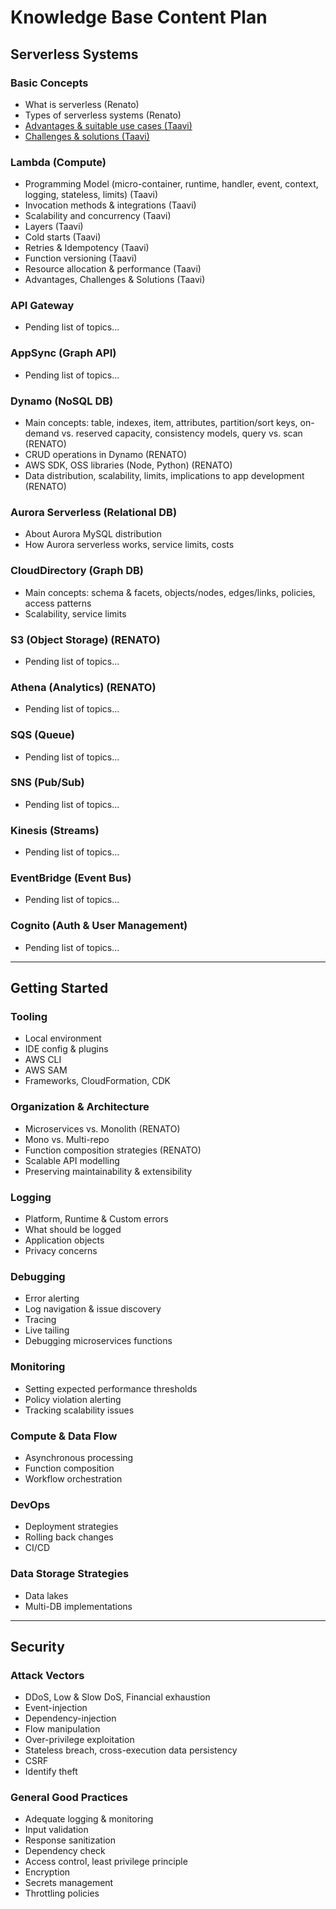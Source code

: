 # Knowledge Base Content Plan

## Serverless Systems

### Basic Concepts
* What is serverless (Renato)
* Types of serverless systems (Renato)
* [Advantages & suitable use cases (Taavi)](https://dashbird.io/knowledge-base/basic-concepts/serverless-advantages-and-use-cases/)
* [Challenges & solutions (Taavi)](https://dashbird.io/knowledge-base/basic-concepts/serverless-advantages-and-use-cases/)

### Lambda (Compute)

* Programming Model (micro-container, runtime, handler, event, context, logging, stateless, limits) (Taavi)
* Invocation methods & integrations (Taavi)
* Scalability and concurrency (Taavi)
* Layers (Taavi)
* Cold starts (Taavi)
* Retries & Idempotency (Taavi)
* Function versioning (Taavi)
* Resource allocation & performance (Taavi)
* Advantages, Challenges & Solutions (Taavi)

### API Gateway

* Pending list of topics...

### AppSync (Graph API)

* Pending list of topics...

### Dynamo (NoSQL DB)

* Main concepts: table, indexes, item, attributes, partition/sort keys, on-demand vs. reserved capacity, consistency models, query vs. scan (RENATO)
* CRUD operations in Dynamo (RENATO)
* AWS SDK, OSS libraries (Node, Python) (RENATO)
* Data distribution, scalability, limits, implications to app development (RENATO)

### Aurora Serverless (Relational DB)

* About Aurora MySQL distribution
* How Aurora serverless works, service limits, costs

### CloudDirectory (Graph DB)

* Main concepts: schema & facets, objects/nodes, edges/links, policies, access patterns
* Scalability, service limits

### S3 (Object Storage) (RENATO)

* Pending list of topics...

### Athena (Analytics) (RENATO)

* Pending list of topics...

### SQS (Queue)

* Pending list of topics...

### SNS (Pub/Sub)

* Pending list of topics...

### Kinesis (Streams)

* Pending list of topics...

### EventBridge (Event Bus)

* Pending list of topics...

### Cognito (Auth & User Management)

* Pending list of topics...

---

## Getting Started

### Tooling

*   Local environment
*   IDE config & plugins
*   AWS CLI
*   AWS SAM
*   Frameworks, CloudFormation, CDK
    
### Organization & Architecture

*   Microservices vs. Monolith (RENATO)
*   Mono vs. Multi-repo
*   Function composition strategies (RENATO)
*   Scalable API modelling
*   Preserving maintainability & extensibility

### Logging

*   Platform, Runtime & Custom errors
*   What should be logged
*   Application objects
*   Privacy concerns

### Debugging

*   Error alerting
*   Log navigation & issue discovery
*   Tracing
*   Live tailing
*   Debugging microservices functions

### Monitoring

*   Setting expected performance thresholds
*   Policy violation alerting
*   Tracking scalability issues

### Compute & Data Flow

*   Asynchronous processing
*   Function composition
*   Workflow orchestration

### DevOps

*   Deployment strategies
*   Rolling back changes
*   CI/CD

### Data Storage Strategies

*   Data lakes
*   Multi-DB implementations

---

## Security

### Attack Vectors
*   DDoS, Low & Slow DoS, Financial exhaustion
*   Event-injection
*   Dependency-injection
*   Flow manipulation
*   Over-privilege exploitation
*   Stateless breach, cross-execution data persistency
*   CSRF
*   Identify theft

### General Good Practices

*   Adequate logging & monitoring
*   Input validation
*   Response sanitization
*   Dependency check
*   Access control, least privilege principle
*   Encryption
*   Secrets management
*   Throttling policies

